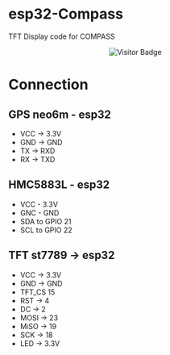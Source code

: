 # esp32-Compass

TFT Display code for COMPASS
<div align="center" height: 200px; width: 50px;>
  <img src="https://komarev.com/ghpvc/?username=Fattcat&style=flat-square" alt="Visitor Badge">
</div>

# Connection

## GPS neo6m - esp32
- VCC -> 3.3V
- GND -> GND
- TX -> RXD
- RX -> TXD

## HMC5883L - esp32
- VCC - 3.3V
- GNC - GND
- SDA	to GPIO 21
- SCL to GPIO 22 

## TFT st7789 -> esp32
- VCC -> 3.3V
- GND -> GND
- TFT_CS  15
- RST -> 4
- DC -> 2
- MOSI -> 23
- MiSO -> 19
- SCK -> 18
- LED -> 3.3V
